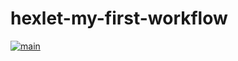 # hexlet-my-first-workflow
[![main](https://github.com/awlxi/hexlet-my-first-workflow/actions/workflows/main.yml/badge.svg)](https://github.com/awlxi/hexlet-my-first-workflow/actions/workflows/main.yml)

